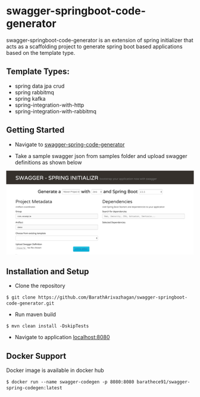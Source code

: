 # swagger-springboot-code-generator

swagger-springboot-code-generator is an extension of spring initializer that acts as a scaffolding project to generate spring boot based applications based on the template type.

## Template Types: 

* spring data jpa crud
* spring rabbitmq
* spring kafka
* spring-integration-with-http
* spring-integration-with-rabbitmq

## Getting Started 

- Navigate to [swagger-spring-code-generator](https://swagger-springboot-code-generator.cfapps.io/)

- Take a sample swagger json from samples folder and upload swagger definitions as shown below

![view1](images/swagger_codegen_view1.png)



## Installation and Setup

 - Clone the repository
 
 ```
 $ git clone https://github.com/BarathArivazhagan/swagger-springboot-code-generator.git
 ```
 
 - Run maven build
 
 ```
 $ mvn clean install -DskipTests
 ```
 
 - Navigate to application [localhost:8080](http://localhost:8080)

## Docker Support

 Docker image is available in docker hub

```
$ docker run --name swagger-codegen -p 8080:8080 barathece91/swagger-spring-codegen:latest
```


